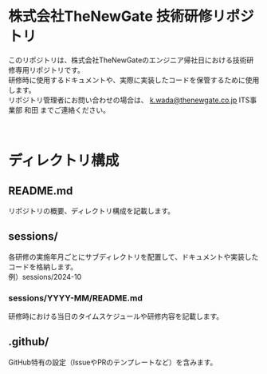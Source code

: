 # 株式会社TheNewGate 技術研修リポジトリ
このリポジトリは、株式会社TheNewGateのエンジニア帰社日における技術研修専用リポジトリです。  
研修時に使用するドキュメントや、実際に実装したコードを保管するために使用します。  
リポジトリ管理者にお問い合わせの場合は、 k.wada@thenewgate.co.jp ITS事業部 和田 までご連絡ください。  

<br>

# ディレクトリ構成
## README.md
リポジトリの概要、ディレクトリ構成を記載します。

## sessions/
各研修の実施年月ごとにサブディレクトリを配置して、ドキュメントや実装したコードを格納します。  
例）sessions/2024-10

### sessions/YYYY-MM/README.md
研修時における当日のタイムスケジュールや研修内容を記載します。

## .github/
GitHub特有の設定（IssueやPRのテンプレートなど）を含みます。
